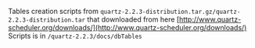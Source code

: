 Tables creation scripts from `quartz-2.2.3-distribution.tar.gz/quartz-2.2.3-distribution.tar` that 
downloaded from here [http://www.quartz-scheduler.org/downloads/](http://www.quartz-scheduler.org/downloads/)
Scripts is in `/quartz-2.2.3/docs/dbTables`